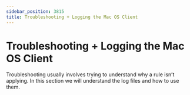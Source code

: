 ```yaml
---
sidebar_position: 3815
title: Troubleshooting + Logging the Mac OS Client
---
```


# Troubleshooting + Logging the Mac OS Client

Troubleshooting usually involves trying to understand why a rule isn’t applying. In this section we will understand the log files and how to use them.